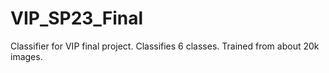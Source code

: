 # VIP_SP23_Final
Classifier for VIP final project. Classifies 6 classes. Trained from about 20k images.
